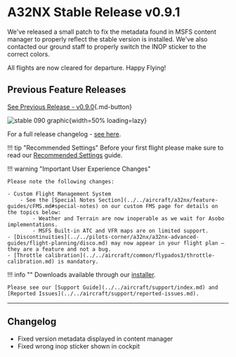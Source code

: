 # A32NX Stable Release v0.9.1

We've released a small patch to fix the metadata found in MSFS content manager to properly reflect the stable 
version is installed. We've also contacted our ground staff to properly switch the INOP sticker to the correct colors.

All flights are now cleared for departure. Happy Flying!

## Previous Feature Releases

[See Previous Release - v0.9.0](v090.md){.md-button}

![stable 090 graphic](../assets/0.9.0_graphic.png){width=50% loading=lazy}

For a full release changelog - [see here](#changelog).

!!! tip "Recommended Settings"
    Before your first flight please make sure to read our [Recommended Settings](../../aircraft/install/settings.md) guide.

!!! warning "Important User Experience Changes"

    Please note the following changes:

    - Custom Flight Management System
        - See the [Special Notes Section](../../aircraft/a32nx/feature-guides/cFMS.md#special-notes) on our custom FMS page for details on the topics below:
            - Weather and Terrain are now inoperable as we wait for Asobo implementations.
            - MSFS Built-in ATC and VFR maps are on limited support.
    - [Discontinuities](../../pilots-corner/a32nx/a32nx-advanced-guides/flight-planning/disco.md) may now appear in your flight plan — they are a feature and not a bug.
    - [Throttle calibration](../../aircraft/common/flypados3/throttle-calibration.md) is mandatory.

!!! info ""
    Downloads available through our [installer](../../aircraft/install/installation.md).

    Please see our [Support Guide](../../aircraft/support/index.md) and [Reported Issues](../../aircraft/support/reported-issues.md).

---

## Changelog

- Fixed version metadata displayed in content manager
- Fixed wrong inop sticker shown in cockpit 
